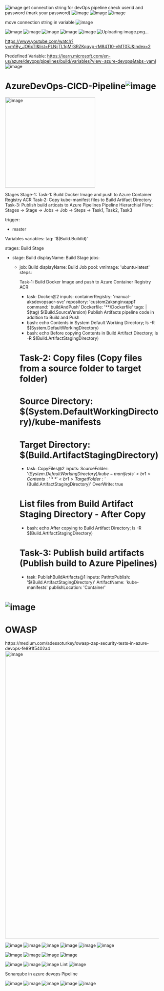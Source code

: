 ![image](https://github.com/rajneeshprakashhajela/AzureDevOps-CICD-Pipeline/assets/43515480/f90f4f7b-cf10-4a3f-95aa-1f3cb96531b9)
get connection string for devOps pipeline
check userid and password  (mark your password)
![image](https://github.com/rajneeshprakashhajela/AzureDevOps-CICD-Pipeline/assets/43515480/86d402f4-900e-4499-bb08-c791b1f59bf4)
![image](https://github.com/rajneeshprakashhajela/AzureDevOps-CICD-Pipeline/assets/43515480/d43a8f57-add3-4a1d-b433-f3e376b0c0f7)
![image](https://github.com/rajneeshprakashhajela/AzureDevOps-CICD-Pipeline/assets/43515480/304c2494-396e-4d9d-8dbb-a1e3217f20f8)

move connection string in variable
![image](https://github.com/rajneeshprakashhajela/AzureDevOps-CICD-Pipeline/assets/43515480/bd7c74e2-15b7-49ed-833f-2d5c2c61eebe)

![image](https://github.com/rajneeshprakashhajela/AzureDevOps-CICD-Pipeline/assets/43515480/61c85413-28b8-4d92-b991-a782cdbf8426)
![image](https://github.com/rajneeshprakashhajela/AzureDevOps-CICD-Pipeline/assets/43515480/06c7d540-32db-43c9-9d58-ede5df0b83cd)
![image](https://github.com/rajneeshprakashhajela/AzureDevOps-CICD-Pipeline/assets/43515480/99f4eb3e-361e-4b07-b046-a6d19c6e1e39)
![image](https://github.com/rajneeshprakashhajela/AzureDevOps-CICD-Pipeline/assets/43515480/2f7c60ae-9538-417d-bd25-d889f961e9d5)
![image](https://github.com/rajneeshprakashhajela/AzureDevOps-CICD-Pipeline/assets/43515480/8bf73777-4001-4ec5-a476-44ad09ca2d28)
![Uploading image.png…]()

https://www.youtube.com/watch?v=m1By_JO6xTI&list=PLNijTL1qMrSRZKqqvp-rM84TI0-vMT07J&index=2



Predefined Variable:
https://learn.microsoft.com/en-us/azure/devops/pipelines/build/variables?view=azure-devops&tabs=yaml
![image](https://github.com/rajneeshprakashhajela/AzureDevOps-CICD-Pipeline/assets/43515480/7dd407e1-cc6c-4a98-b289-5ecf15aeb48e)

# AzureDevOps-CICD-Pipeline![image](https://user-images.githubusercontent.com/43515480/229700132-257192a0-1212-4543-9dcb-a6a4761cc42b.png)

<img width="295" alt="image" src="https://user-images.githubusercontent.com/43515480/229712011-17903b23-b920-4cdc-9246-64f31e351b37.png">


 Stages <br1>
 Stage-1:<br1>
   Task-1: Build Docker Image and push to Azure Container Registry ACR<br1>
   Task-2: Copy kube-manifest files to Build Artifact Directory<br1>
   Task-3: Publish build articats to Azure Pipelines<br1>
   Pipeline Hierarchial Flow: Stages -> Stage -> Jobs -> Job -> Steps -> Task1, Task2, Task3  <br1>

trigger:<br1>
- master<br1>

Variables<br1>
variables:<br1>
  tag: '$(Build.BuildId)'<br1>

stages:<br1>
 Build Stage <br1>
- stage: Build<br1>
  displayName: Build Stage<br1>
  jobs:<br1>
  - job: Build<br1>
    displayName: Build Job<br1>
    pool:<br1>
      vmImage: 'ubuntu-latest'<br1>
    steps: <br1>

    Task-1: Build Docker Image and push to Azure Container Registry ACR<br1>
    - task: Docker@2<br1>
      inputs:<br1>
        containerRegistry: 'manual-aksdevopsacr-svc'<br1>
        repository: 'custom2aksnginxapp1'<br1>
        command: 'buildAndPush'<br1>
        Dockerfile: '**/Dockerfile'<br1>
        tags: |<br1>
          $(tag)<br1>
          $(Build.SourceVersion)<br1>
Publish Artifacts pipeline code in addition to Build and Push          <br1>
    - bash: echo Contents in System Default Working Directory; ls -R $(System.DefaultWorkingDirectory)        <br1>
    - bash: echo Before copying Contents in Build Artifact Directory; ls -R $(Build.ArtifactStagingDirectory)      <br1>  
    # Task-2: Copy files (Copy files from a source folder to target folder)<br1>
    # Source Directory: $(System.DefaultWorkingDirectory)/kube-manifests<br1>
    # Target Directory: $(Build.ArtifactStagingDirectory)<br1>
    - task: CopyFiles@2<br1>
      inputs:<br1>
        SourceFolder: '$(System.DefaultWorkingDirectory)/kube-manifests'<br1>
        Contents: '**'<br1>
        TargetFolder: '$(Build.ArtifactStagingDirectory)'<br1>
        OverWrite: true<br1>
    # List files from Build Artifact Staging Directory - After Copy<br1>
    - bash: echo After copying to Build Artifact Directory; ls -R $(Build.ArtifactStagingDirectory)  <br1>
    # Task-3: Publish build artifacts (Publish build to Azure Pipelines)           <br1>
    - task: PublishBuildArtifacts@1<br1>
      inputs:<br1>
        PathtoPublish: '$(Build.ArtifactStagingDirectory)'<br1>
        ArtifactName: 'kube-manifests'<br1>
        publishLocation: 'Container'<br1>
    

![image](https://user-images.githubusercontent.com/43515480/229738853-7eb87860-f7c3-4eb5-9124-2576cd9e8936.png)
===========

<h1>OWASP </h1>
https://medium.com/adessoturkey/owasp-zap-security-tests-in-azure-devops-fe891f5402a4

<img width="938" alt="image" src="https://user-images.githubusercontent.com/43515480/230543150-29daecdb-c2f2-410f-9fed-4fb29284d19e.png">


![image](https://user-images.githubusercontent.com/43515480/235285410-142d2538-faed-48da-86de-cd74879ccb67.png)
![image](https://user-images.githubusercontent.com/43515480/235286461-daa015af-13b1-451e-993a-d1e21babad0d.png)
![image](https://user-images.githubusercontent.com/43515480/235286550-00b2f0d3-d735-4eeb-aa30-05f047f15414.png)
![image](https://user-images.githubusercontent.com/43515480/235286555-5d8b1efc-4747-40f2-898b-ba35b745f65a.png)
![image](https://user-images.githubusercontent.com/43515480/235286875-4308d6c4-a395-4ad1-87e7-61cc9b964b26.png)
![image](https://user-images.githubusercontent.com/43515480/235286923-abc2844d-58c0-46f0-8d71-2aa283f29cc5.png)

 ![image](https://user-images.githubusercontent.com/43515480/235286949-0d42e54a-f739-4259-946a-dfbd33cdf680.png)
![image](https://user-images.githubusercontent.com/43515480/235286963-8fe3eb32-ed24-4265-8d91-c1ede76c6a61.png)
![image](https://user-images.githubusercontent.com/43515480/235286964-c95a35c6-58d7-4fc9-b9c3-781e39cfcceb.png)
 ![image](https://user-images.githubusercontent.com/43515480/235286991-528026c8-e90a-4ac1-9f43-4baaf2c150d1.png)

![image](https://user-images.githubusercontent.com/43515480/235287553-0ffc4194-01ab-4268-b2a2-783e9e326d0b.png)
![image](https://user-images.githubusercontent.com/43515480/235287597-7018c9f6-b319-420e-a173-463626ccda8a.png)
![image](https://user-images.githubusercontent.com/43515480/235287614-55da7dce-4248-45b9-bf03-c661c2f35767.png)
Lint
 ![image](https://user-images.githubusercontent.com/43515480/235287877-f39cafa3-2cd0-4213-a205-57e4c8c1afdc.png)

 Sonarqube in azure devops Pipeline
 
![image](https://user-images.githubusercontent.com/43515480/235288109-d43ec1ab-de7c-484d-97df-e04e9b8c9ed4.png)
 ![image](https://user-images.githubusercontent.com/43515480/235288137-6038f8c8-7d28-4f14-bef7-305c13de9110.png)
![image](https://user-images.githubusercontent.com/43515480/235288224-f9f68e51-a48d-41c0-adeb-067159559538.png)
![image](https://user-images.githubusercontent.com/43515480/235288243-598b8720-02fc-4b8d-9e15-00809c1a3f62.png)
![image](https://user-images.githubusercontent.com/43515480/235288785-ffe9c6a8-7795-44b3-9aa5-e34627367ddf.png)
